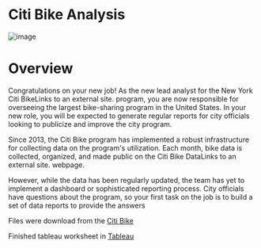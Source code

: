 # Citi Bike Analysis 

![image](https://github.com/wnaiyakhu/citi_bike/assets/136635119/d10fbc14-3d4d-4a21-a826-6019c690a787)

# Overview

Congratulations on your new job! As the new lead analyst for the New York Citi BikeLinks to an external site. program, you are now responsible for overseeing the largest bike-sharing program in the United States. In your new role, you will be expected to generate regular reports for city officials looking to publicize and improve the city program.

Since 2013, the Citi Bike program has implemented a robust infrastructure for collecting data on the program's utilization. Each month, bike data is collected, organized, and made public on the Citi Bike DataLinks to an external site. webpage.

However, while the data has been regularly updated, the team has yet to implement a dashboard or sophisticated reporting process. City officials have questions about the program, so your first task on the job is to build a set of data reports to provide the answers

Files were download from the [Citi Bike](https://s3.amazonaws.com/tripdata/index.html)


Finished tableau worksheet in [Tableau](https://public.tableau.com/app/profile/wipawadee.naiyakhun/viz/Tableauchallenge_17005959975600/Story1?publish=yes)


